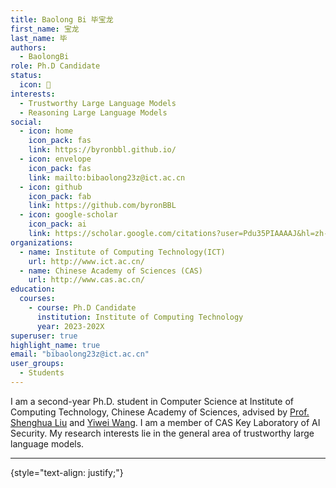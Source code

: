 ```yaml
---
title: Baolong Bi 毕宝龙
first_name: 宝龙
last_name: 毕
authors:
  - BaolongBi
role: Ph.D Candidate
status:
  icon: 🔬
interests:
  - Trustworthy Large Language Models
  - Reasoning Large Language Models
social:
  - icon: home
    icon_pack: fas
    link: https://byronbbl.github.io/
  - icon: envelope
    icon_pack: fas
    link: mailto:bibaolong23z@ict.ac.cn
  - icon: github
    icon_pack: fab
    link: https://github.com/byronBBL
  - icon: google-scholar
    icon_pack: ai
    link: https://scholar.google.com/citations?user=Pdu35PIAAAAJ&hl=zh-CN
organizations:
  - name: Institute of Computing Technology(ICT)
    url: http://www.ict.ac.cn/
  - name: Chinese Academy of Sciences (CAS)
    url: http://www.cas.ac.cn/
education:
  courses:
    - course: Ph.D Candidate
      institution: Institute of Computing Technology
      year: 2023-202X
superuser: true
highlight_name: true
email: "bibaolong23z@ict.ac.cn"
user_groups:
  - Students
---
```


I am a second-year Ph.D. student in Computer Science at Institute of Computing Technology, Chinese Academy of Sciences, advised by [Prof. Shenghua Liu](https://shenghua-liu.github.io/) and [Yiwei Wang](https://wangywust.github.io/). I am a member of CAS Key Laboratory of AI Security. My research interests lie in the general area of trustworthy large language models.

***

{style="text-align: justify;"}